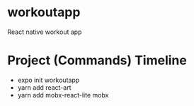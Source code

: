 # workoutapp
React native workout app


# Project (Commands) Timeline
- expo init workoutapp
- yarn add react-art
- yarn add mobx-react-lite mobx